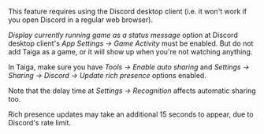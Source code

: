 This feature requires using the Discord desktop client (i.e. it won't work if you open Discord in a regular web browser).

*Display currently running game as a status message* option at Discord desktop client's *App Settings → Game Activity* must be enabled. But do not add Taiga as a game, or it will show up when you're not watching anything.

In Taiga, make sure you have *Tools → Enable auto sharing* and *Settings → Sharing → Discord → Update rich presence* options enabled.

Note that the delay time at *Settings → Recognition* affects automatic sharing too.

Rich presence updates may take an additional 15 seconds to appear, due to Discord's rate limit.
